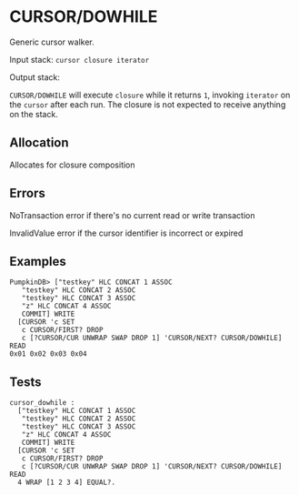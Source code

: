 # CURSOR/DOWHILE

Generic cursor walker.

Input stack: `cursor closure iterator`

Output stack: 

`CURSOR/DOWHILE` will execute `closure` while it returns `1`,
invoking `iterator` on the `cursor` after each run. The closure
is not expected to receive anything on the stack.

## Allocation

Allocates for closure composition

## Errors

NoTransaction error if there's no current read or write transaction

InvalidValue error if the cursor identifier is incorrect or expired

## Examples

```
PumpkinDB> ["testkey" HLC CONCAT 1 ASSOC
   "testkey" HLC CONCAT 2 ASSOC
   "testkey" HLC CONCAT 3 ASSOC
   "z" HLC CONCAT 4 ASSOC 
   COMMIT] WRITE
  [CURSOR 'c SET
   c CURSOR/FIRST? DROP
   c [?CURSOR/CUR UNWRAP SWAP DROP 1] 'CURSOR/NEXT? CURSOR/DOWHILE] READ
0x01 0x02 0x03 0x04   
```


## Tests

```test
cursor_dowhile : 
  ["testkey" HLC CONCAT 1 ASSOC
   "testkey" HLC CONCAT 2 ASSOC
   "testkey" HLC CONCAT 3 ASSOC
   "z" HLC CONCAT 4 ASSOC 
   COMMIT] WRITE
  [CURSOR 'c SET
   c CURSOR/FIRST? DROP
   c [?CURSOR/CUR UNWRAP SWAP DROP 1] 'CURSOR/NEXT? CURSOR/DOWHILE] READ
  4 WRAP [1 2 3 4] EQUAL?.
```
